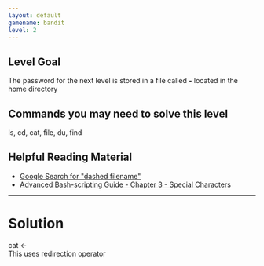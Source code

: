```yaml
---
layout: default
gamename: bandit
level: 2
---
```

Level Goal
----------
The password for the next level is stored in a file called **-**
located in the home directory

Commands you may need to solve this level
-----------------------------------------
ls, cd, cat, file, du, find

Helpful Reading Material
------------------------
- [Google Search for "dashed filename"][]
- [Advanced Bash-scripting Guide - Chapter 3 - Special Characters][]

[Google Search for "dashed filename"]: https://www.google.com/search?q=dashed+filename
[Advanced Bash-scripting Guide - Chapter 3 - Special Characters]: http://tldp.org/LDP/abs/html/special-chars.html

<hr />

#  Solution
cat <-
<br />
This uses redirection operator
